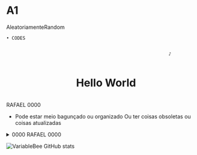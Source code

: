 # A1
AleatoriamenteRandom

    • CODES
    

                                                                ♪



   <!--título-->
<div id="user-content-toc">
  <ul align="center">
    <summary><h1 style="display: inline-block">Hello World</h1></summary>
</div>

<!-- Presentation -->
<p>
  RAFAEL 0000

  -    Pode estar meio bagunçado ou organizado
   Ou ter coisas obsoletas ou coisas atualizadas 
</p>

<!-- Dropdown -->
<details>
  <summary>0000 RAFAEL 0000</summary>

  RAFAEL 0003
</details>



<!-- GithubStats -->
![VariableBee GitHub stats](https://github-readme-stats.vercel.app/api?username=faelfinger&show_icons=true&theme=gotham)





